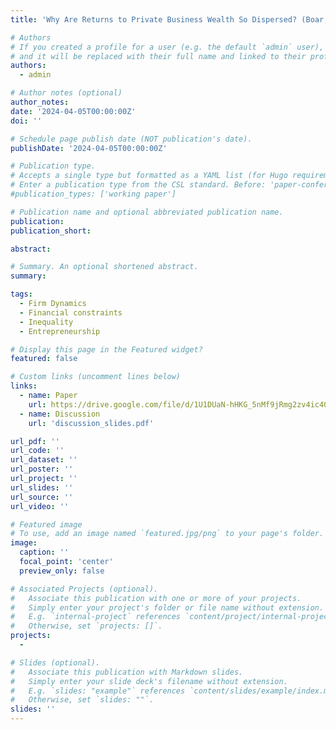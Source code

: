 ```yaml
---
title: 'Why Are Returns to Private Business Wealth So Dispersed? (Boar, Gorea, and Midrigan, 2024 WP)'

# Authors
# If you created a profile for a user (e.g. the default `admin` user), write the username (folder name) here
# and it will be replaced with their full name and linked to their profile.
authors:
  - admin

# Author notes (optional)
author_notes:
date: '2024-04-05T00:00:00Z'
doi: ''

# Schedule page publish date (NOT publication's date).
publishDate: '2024-04-05T00:00:00Z'

# Publication type.
# Accepts a single type but formatted as a YAML list (for Hugo requirements).
# Enter a publication type from the CSL standard. Before: 'paper-conference'
#publication_types: ['working paper']

# Publication name and optional abbreviated publication name.
publication: 
publication_short: 

abstract: 

# Summary. An optional shortened abstract.
summary: 

tags:
  - Firm Dynamics
  - Financial constraints
  - Inequality
  - Entrepreneurship

# Display this page in the Featured widget?
featured: false

# Custom links (uncomment lines below)
links:
  - name: Paper
    url: https://drive.google.com/file/d/1U1DUaN-hHKG_5nMf9jRmg2zv4ic40PPb/view
  - name: Discussion
    url: 'discussion_slides.pdf'

url_pdf: ''
url_code: ''
url_dataset: ''
url_poster: ''
url_project: ''
url_slides: ''
url_source: ''
url_video: ''

# Featured image
# To use, add an image named `featured.jpg/png` to your page's folder.
image:
  caption: ''
  focal_point: 'center'
  preview_only: false

# Associated Projects (optional).
#   Associate this publication with one or more of your projects.
#   Simply enter your project's folder or file name without extension.
#   E.g. `internal-project` references `content/project/internal-project/index.md`.
#   Otherwise, set `projects: []`.
projects: 
  - 

# Slides (optional).
#   Associate this publication with Markdown slides.
#   Simply enter your slide deck's filename without extension.
#   E.g. `slides: "example"` references `content/slides/example/index.md`.
#   Otherwise, set `slides: ""`.
slides: ''
---
```






